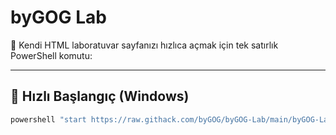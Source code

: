 # byGOG Lab

🧪 Kendi HTML laboratuvar sayfanızı hızlıca açmak için tek satırlık PowerShell komutu:

---

## 🚀 Hızlı Başlangıç (Windows)

```powershell
powershell "start https://raw.githack.com/byGOG/byGOG-Lab/main/byGOG-Lab.html"
